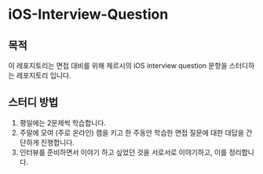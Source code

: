 # iOS-Interview-Question
## 목적
이 레포지토리는 면접 대비를 위해 제르시의 iOS interview question 문항을 스터디하는 레포지토리 입니다.
## 스터디 방법
1. 평일에는 2문제씩 학습합니다.
2. 주말에 모여 (주로 온라인) 캠을 키고 한 주동안 학습한 면접 질문에 대한 대답을 간단하게 진행합니다. 
3. 인터뷰를 준비하면서 이야기 하고 싶었던 것을 서로서로 이야기하고, 이를 정리합니다.